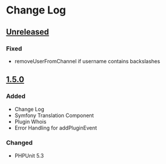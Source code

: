 # Change Log

## [Unreleased]

### Fixed
- removeUserFromChannel if username contains backslashes

## [1.5.0]

### Added
- Change Log
- Symfony Translation Component
- Plugin Whois
- Error Handling for addPluginEvent

### Changed
- PHPUnit 5.3

[Unreleased]: https://github.com/tronsha/cerberus/compare/v1.5.0...HEAD
[1.5.0]: https://github.com/tronsha/cerberus/compare/v1.4.1...v1.5.0
